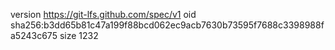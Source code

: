 version https://git-lfs.github.com/spec/v1
oid sha256:b3dd65b81c47a199f88bcd062ec9acb7630b73595f7688c3398988fa5243c675
size 1232

